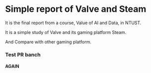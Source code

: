 # Simple report of Valve and Steam

It is the final report from a course, Value of AI and Data, in NTUST. 

It is a simple study of Valve and its gaming platform Steam.

And Compare with other gaming platform.

### Test PR banch ###
#### AGAIN ####
